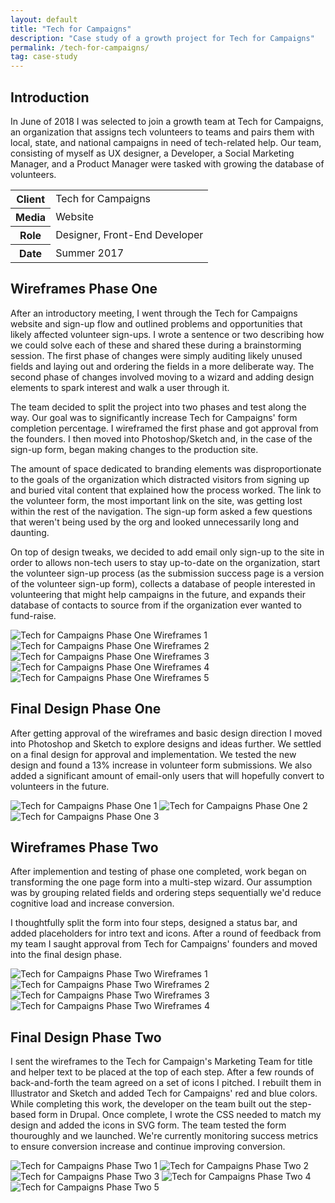 ```yaml
---
layout: default
title: "Tech for Campaigns"
description: "Case study of a growth project for Tech for Campaigns"
permalink: /tech-for-campaigns/
tag: case-study
---
```


<section>
	<h2 class="visually-hidden">Introduction</h2>
	<div>
		<p>In June of 2018 I was selected to join a growth team at Tech for Campaigns, an organization that assigns tech volunteers to teams and pairs them with local, state, and national campaigns in need of tech-related help. Our team, consisting of myself as UX designer, a Developer, a Social Marketing Manager, and a Product Manager were tasked with growing the database of volunteers.</p>
	</div>
	<div>
		<table>
			<tbody>
				<tr>
					<th>Client</th>
					<td>Tech for Campaigns</td>
				</tr>
				<tr>
					<th>Media</th>
					<td>Website</td>
				</tr>
				<tr>
					<th>Role</th>
					<td>Designer, Front-End Developer</td>
				</tr>
				<tr>
					<th>Date</th>
					<td>Summer 2017</td>
				</tr>
			</tbody>
		</table>
	</div>
</section>
<section>
	<div>
		<h2>Wireframes Phase One</h2>
		<p>After an introductory meeting, I went through the Tech for Campaigns website and sign-up flow and outlined problems and opportunities that likely affected volunteer sign-ups. I wrote a sentence or two describing how we could solve each of these and shared these during a brainstorming session. The first phase of changes were simply auditing likely unused fields and laying out and ordering the fields in a more deliberate way. The second phase of changes involved moving to a wizard and adding design elements to spark interest and walk a user through it.</p>
		<p>The team decided to split the project into two phases and test along the way. Our goal was to significantly increase Tech for Campaigns' form completion percentage. I wireframed the first phase and got approval from the founders. I then moved into Photoshop/Sketch and, in the case of the sign-up form, began making changes to the production site.</p>
		<p>The amount of space dedicated to branding elements was disproportionate to the goals of the organization which distracted visitors from signing up and buried vital content that explained how the process worked. The link to the volunteer form, the most important link on the site, was getting lost within the rest of the navigation. The sign-up form asked a few questions that weren't being used by the org and looked unnecessarily long and daunting.</p>
		<p>On top of design tweaks, we decided to add email only sign-up to the site in order to allows non-tech users to stay up-to-date on the organization, start the volunteer sign-up process (as the submission success page is a version of the volunteer sign-up form), collects a database of people interested in volunteering that might help campaigns in the future, and expands their database of contacts to source from if the organization ever wanted to fund-raise.</p>
	</div>
	<div>
		<img src="https://jessetrippe-cdn-173419.appspot.com/tfc-wireframe-01.png" alt="Tech for Campaigns Phase One Wireframes 1">
		<img src="https://jessetrippe-cdn-173419.appspot.com/tfc-wireframe-03.png" alt="Tech for Campaigns Phase One Wireframes 2">
		<img src="https://jessetrippe-cdn-173419.appspot.com/tfc-wireframe-04.png" alt="Tech for Campaigns Phase One Wireframes 3">
	</div>
	<div>
		<img src="https://jessetrippe-cdn-173419.appspot.com/tfc-wireframe-03.png" alt="Tech for Campaigns Phase One Wireframes 4">
		<img src="https://jessetrippe-cdn-173419.appspot.com/tfc-wireframe-02.png" alt="Tech for Campaigns Phase One Wireframes 5">
	</div>
</section>
<section>
	<div>
		<h2>Final Design Phase One</h2>
		<p>After getting approval of the wireframes and basic design direction I moved into Photoshop and Sketch to explore designs and ideas further. We settled on a final design for approval and implementation. We tested the new design and found a 13% increase in volunteer form submissions. We also added a significant amount of email-only users that will hopefully convert to volunteers in the future.</p>
	</div>
	<div class="span-2">
		<img src="https://jessetrippe-cdn-173419.appspot.com/tfc-01.png" alt="Tech for Campaigns Phase One 1">
		<img src="https://jessetrippe-cdn-173419.appspot.com/tfc-02.png" alt="Tech for Campaigns Phase One 2">
		<img src="https://jessetrippe-cdn-173419.appspot.com/tfc-03.png" alt="Tech for Campaigns Phase One 3">
	</div>
</section>
<section>
	<div>
		<h2>Wireframes Phase Two</h2>
		<p>After implemention and testing of phase one completed, work began on transforming the one page form into a multi-step wizard. Our assumption was by grouping related fields and ordering steps sequentially we'd reduce cognitive load and increase conversion.</p>
		<p>I thoughtfully split the form into four steps, designed a status bar, and added placeholders for intro text and icons. After a round of feedback from my team I saught approval from Tech for Campaigns' founders and moved into the final design phase.</p>
	</div>
	<div>
		<img src="https://jessetrippe-cdn-173419.appspot.com/tfc-two-wireframe-01.png" alt="Tech for Campaigns Phase Two Wireframes 1">
		<img src="https://jessetrippe-cdn-173419.appspot.com/tfc-two-wireframe-02.png" alt="Tech for Campaigns Phase Two Wireframes 2">
	</div>
	<div>
		<img src="https://jessetrippe-cdn-173419.appspot.com/tfc-two-wireframe-03.png" alt="Tech for Campaigns Phase Two Wireframes 3">
		<img src="https://jessetrippe-cdn-173419.appspot.com/tfc-two-wireframe-04.png" alt="Tech for Campaigns Phase Two Wireframes 4">
	</div>
</section>
<section>
	<div>
		<h2>Final Design Phase Two</h2>
		<p>I sent the wireframes to the Tech for Campaign's Marketing Team for title and helper text to be placed at the top of each step. After a few rounds of back-and-forth the team agreed on a set of icons I pitched. I rebuilt them in Illustrator and Sketch and added Tech for Campaigns' red and blue colors. While completing this work, the developer on the team built out the step-based form in Drupal. Once complete, I wrote the CSS needed to match my design and added the icons in SVG form. The team tested the form thouroughly and we launched. We're currently monitoring success metrics to ensure conversion increase and continue improving conversion.</p>
	</div>
	<div class="span-2">
		<img src="https://jessetrippe-cdn-173419.appspot.com/tfc-two-01.png" alt="Tech for Campaigns Phase Two 1">
		<img src="https://jessetrippe-cdn-173419.appspot.com/tfc-two-02.png" alt="Tech for Campaigns Phase Two 2">
		<img src="https://jessetrippe-cdn-173419.appspot.com/tfc-two-03.png" alt="Tech for Campaigns Phase Two 3">
		<img src="https://jessetrippe-cdn-173419.appspot.com/tfc-two-04.png" alt="Tech for Campaigns Phase Two 4">
		<img src="https://jessetrippe-cdn-173419.appspot.com/tfc-two-05.png" alt="Tech for Campaigns Phase Two 5">
	</div>
</section>


